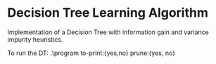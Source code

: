 # Decision Tree Learning Algorithm

Implementation of a Decision Tree with information gain and variance impurity heuristics.

To run the DT:
.\program <training-set> <validation-set> <test-set> <to-print> to-print:{yes,no} <prune> prune:{yes, no}
